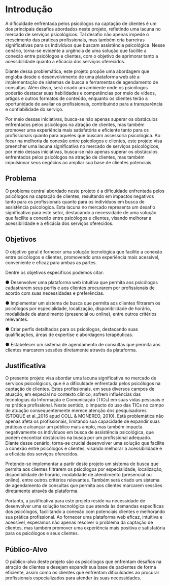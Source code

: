 # Introdução

A dificuldade enfrentada pelos psicólogos na captação de clientes é um dos principais desafios abordados neste projeto, refletindo uma lacuna no mercado de serviços psicológicos. Tal desafio não apenas impede o crescimento das práticas profissionais, mas também cria barreiras significativas para os indivíduos que buscam assistência psicológica. Nesse cenário, torna-se evidente a urgência de uma solução que facilite a conexão entre psicólogos e clientes, com o objetivo de aprimorar tanto a acessibilidade quanto a eficácia dos serviços oferecidos.

Diante dessa problemática, este projeto propõe uma abordagem que engloba desde o desenvolvimento de uma plataforma web até a implementação de sistemas de busca e ferramentas de agendamento de consultas. Além disso, será criado um ambiente onde os psicólogos poderão destacar suas habilidades e competências por meio de vídeos, artigos e outros formatos de conteúdo, enquanto os clientes terão a oportunidade de avaliar os profissionais, contribuindo para a transparência e confiabilidade do serviço.

Por meio dessas iniciativas, busca-se não apenas superar os obstáculos enfrentados pelos psicólogos na atração de clientes, mas também promover uma experiência mais satisfatória e eficiente tanto para os profissionais quanto para aqueles que buscam assessoria psicológica. Ao focar na melhoria da conexão entre psicólogos e clientes, este projeto visa preencher uma lacuna significativa no mercado de serviços psicológicos, por meio dessas iniciativas, busca-se não apenas superar os obstáculos enfrentados pelos psicólogos na atração de clientes, mas também impulsionar seus negócios ao ampliar sua base de clientes potenciais.

## Problema
O problema central abordado neste projeto é a dificuldade enfrentada pelos psicólogos na captação de clientes, resultando em impactos negativos tanto para os profissionais quanto para os indivíduos em busca de assistência psicológica. Esta lacuna no mercado representa um desafio significativo para este setor, destacando a necessidade de uma solução que facilite a conexão entre psicólogos e clientes, visando melhorar a acessibilidade e a eficácia dos serviços oferecidos.

## Objetivos

O objetivo geral é fornecer uma solução tecnológica que facilite a conexão entre psicólogos e clientes, promovendo uma experiência mais acessível, conveniente e eficaz para ambas as partes.

Dentre os objetivos específicos podemos citar:

●	Desenvolver uma plataforma web intuitiva que permita aos psicólogos cadastrarem seus perfis e aos clientes procurarem por profissionais de acordo com suas necessidades e preferências.

●	Implementar um sistema de busca que permita aos clientes filtrarem os psicólogos por especialidade, localização, disponibilidade de horário, modalidade de atendimento (presencial ou online), entre outros critérios relevantes.

●	Criar perfis detalhados para os psicólogos, destacando suas qualificações, áreas de expertise e abordagens terapêuticas.

●	Estabelecer um sistema de agendamento de consultas que permita aos clientes marcarem sessões diretamente através da plataforma.

## Justificativa

O presente projeto visa abordar uma lacuna significativa no mercado de serviços psicológicos, que é a dificuldade enfrentada pelos psicólogos na captação de clientes. Estes profissionais, em seus diversos campos de atuação, em especial no contexto clínico, sofrem influências das tecnologias da Informação e Comunicação (TICs) em suas vidas pessoais e na prática profissional. Neste sentido, o impacto do uso das TICs no campo de atuação consequentemente merece atenção dos pesquisadores (STOQUE et al.,2016 apud COLL & MONEREO, 2010). Está problemática não apenas afeta os profissionais, limitando sua capacidade de expandir suas práticas e alcançar um público mais amplo, mas também impacta negativamente os indivíduos em busca de assistência psicológica, que podem encontrar obstáculos na busca por um profissional adequado. Diante desse cenário, torna-se crucial desenvolver uma solução que facilite a conexão entre psicólogos e clientes, visando melhorar a acessibilidade e a eficácia dos serviços oferecidos.

Pretende-se implementar a partir deste projeto um sistema de busca que permita aos clientes filtrarem os psicólogos por especialidade, localização, disponibilidade de horário, modalidade de atendimento (presencial ou online), entre outros critérios relevantes. Também será criado um sistema de agendamento de consultas que permita aos clientes marcarem sessões diretamente através da plataforma.

Portanto, a justificativa para este projeto reside na necessidade de desenvolver uma solução tecnológica que atenda às demandas específicas dos psicólogos, facilitando a conexão com potenciais clientes e melhorando sua prática profissional. Ao fornecer uma plataforma web eficaz, intuitiva e acessível, esperamos não apenas resolver o problema da captação de clientes, mas também promover uma experiência mais positiva e satisfatória para os psicólogos e seus clientes.

## Público-Alvo

O público-alvo deste projeto são os psicólogos que enfrentam desafios na atração de clientes e desejam expandir sua base de pacientes de forma eficiente, assim como os clientes que enfrentam dificuldades ao procurar profissionais especializados para atender às suas necessidades.

